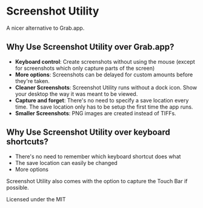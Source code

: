 # Screenshot Utility
A nicer alternative to Grab.app.


## Why Use Screenshot Utility over Grab.app?
- **Keyboard control**: Create screenshots without using the mouse (except
  for screenshots which only capture parts of the screen)
- **More options**: Screenshots can be delayed for custom amounts
 before they're taken.
- **Cleaner Screenshots**: Screenshot Utility runs without a dock
  icon. Show your desktop the way it was meant to be viewed.
- **Capture and forget**: There's no need to specify a save location
  every time. The save location only has to be setup the first time the
  app runs.
- **Smaller Screenshots**: PNG images are created instead of TIFFs.

## Why Use Screenshot Utility over keyboard shortcuts?
- There's no need to remember which keyboard shortcut does what
- The save location can easily be changed
- More options

Screenshot Utility also comes with the option to capture the Touch Bar
if possible.

Licensed under the MIT
